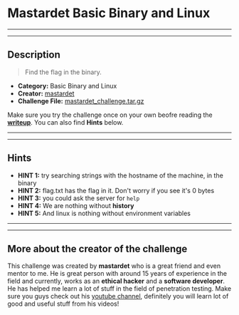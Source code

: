# Mastardet Basic Binary and Linux

---
---

## Description

> Find the flag in the binary.

* **Category:** Basic Binary and Linux
* **Creator:** [mastardet](https://www.youtube.com/channel/UC66idcoWzeZ_AsTnYr3L37g/featured)
* **Challenge File:** [mastardet_challenge.tar.gz](https://github.com/WhiteDragon251/cyber_wizards_CTF/raw/master/mastardet_challenge.tar.gz)

Make sure you try the challenge once on your own beofre reading the [**writeup**](https://whitedragon251.github.io/cyber_wizards_CTF/writeup). You can also find **Hints** below.

---
---

## Hints

* **HINT 1:** try searching strings with the hostname of the machine, in the binary
* **HINT 2:** flag.txt has the flag in it. Don't worry if you see it's 0 bytes
* **HINT 3:** you could ask the server for `help`
* **HINT 4:** We are nothing without **history**
* **HINT 5:** And linux is nothing without environment variables

---
---

## More about the creator of the challenge

This challenge was created by **mastardet** who is a great friend and even mentor to me. He is great person with around 15 years of experience in the field and currently, works as an **ethical hacker** and a **software developer**. He has helped me learn a lot of stuff in the field of penetration testing. Make sure you guys check out his [youtube channel](https://www.youtube.com/channel/UC66idcoWzeZ_AsTnYr3L37g/featured), definitely you will learn lot of good and useful stuff from his videos!
